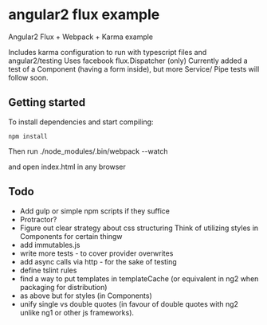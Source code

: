 # angular2 flux example
Angular2 Flux + Webpack + Karma example

Includes karma configuration to run with typescript files and angular2/testing
Uses facebook flux.Dispatcher (only)
Currently added a test of a Component (having a form inside), but more Service/ Pipe tests will follow soon.


## Getting started

To install dependencies and start compiling:

```
npm install
```
Then run ./node_modules/.bin/webpack --watch

and open index.html in any browser

## Todo
* Add gulp
or simple npm scripts if they suffice
* Protractor?
* Figure out clear strategy about css structuring
Think of utilizing styles in Components for certain thingw
* add immutables.js
* write more tests - to cover provider overwrites
* add async calls via http - for the sake of testing
* define tslint rules
* find a way to put templates in templateCache (or equivalent in ng2 when packaging for distribution)
* as above but for styles (in Components)
* unify single vs double quotes (in favour of double quotes with ng2 unlike ng1 or other js frameworks).

